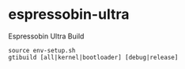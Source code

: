 # espressobin-ultra
Espressobin Ultra Build

```
source env-setup.sh
gtibuild [all|kernel|bootloader] [debug|release]
```
